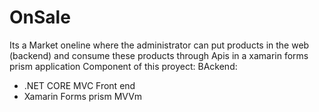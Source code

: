 # OnSale
Its a Market oneline where the administrator can put products in the web (backend) and consume these products through Apis in a xamarin forms prism application
Component of this proyect:
BAckend:
- .NET CORE MVC 
Front end
- Xamarin Forms prism MVVm
